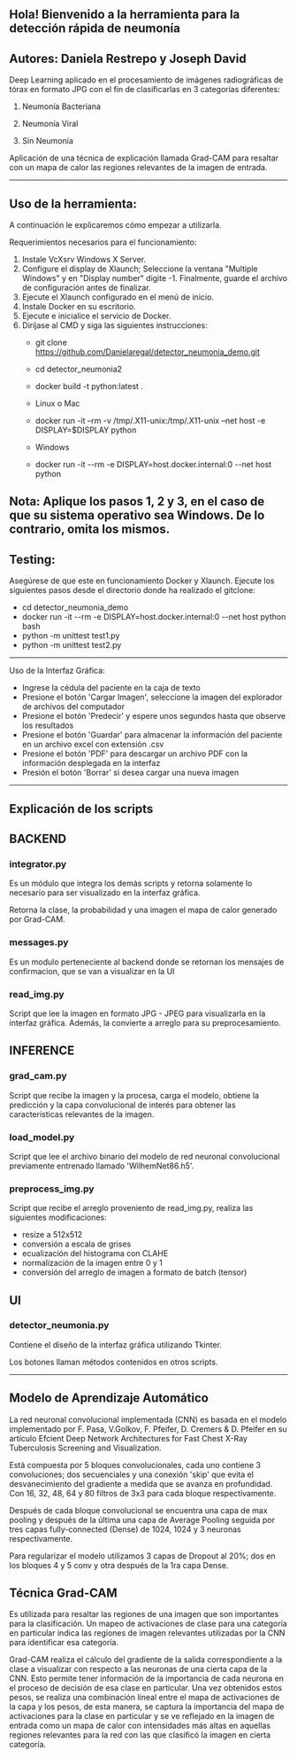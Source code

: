 ## Hola! Bienvenido a la herramienta para la detección rápida de neumonía

## Autores: Daniela Restrepo y Joseph David
Deep Learning aplicado en el procesamiento de imágenes radiográficas de tórax en formato JPG con el fin de clasificarlas en 3 categorías diferentes:

1. Neumonía Bacteriana

2. Neumonía Viral

3. Sin Neumonía

Aplicación de una técnica de explicación llamada Grad-CAM para resaltar con un mapa de calor las regiones relevantes de la imagen de entrada.

---
## Uso de la herramienta:

A continuación le explicaremos cómo empezar a utilizarla.

Requerimientos necesarios para el funcionamiento:

1. Instale VcXsrv Windows X Server.
2. Configure el display de Xlaunch; Seleccione la ventana "Multiple Windows" y en "Display number" digite -1. Finalmente, guarde el archivo de configuración antes de finalizar.
3. Ejecute el Xlaunch configurado en el menú de inicio.
4. Instale Docker en su escritorio. 
5. Ejecute e inicialice el servicio de Docker.
6. Diríjase al CMD y siga las siguientes instrucciones:
    - git clone https://github.com/Danielaregal/detector_neumonia_demo.git
    - cd detector_neumonia2
    - docker build -t python:latest .
    
    - Linux o Mac
    - docker run -it –rm -v /tmp/.X11-unix:/tmp/.X11-unix –net host -e DISPLAY=$DISPLAY python

    - Windows
    - docker run -it --rm -e DISPLAY=host.docker.internal:0 --net host python 

Nota: Aplique los pasos 1, 2 y 3, en el caso de que su sistema operativo sea Windows. De lo contrario, omita los mismos. 
----------------------------------------------------------------------------------

## Testing:

Asegúrese de que este en funcionamiento Docker y Xlaunch.
Ejecute los siguientes pasos desde el directorio donde ha realizado el gitclone:

- cd detector_neumonia_demo
- docker run -it --rm -e DISPLAY=host.docker.internal:0 --net host python bash
- python -m unittest test1.py
- python -m unittest test2.py
----------------------------------------------------------------------------------
Uso de la Interfaz Gráfica:

- Ingrese la cédula del paciente en la caja de texto
- Presione el botón 'Cargar Imagen', seleccione la imagen del explorador de archivos del computador
- Presione el botón 'Predecir' y espere unos segundos hasta que observe los resultados
- Presione el botón 'Guardar' para almacenar la información del paciente en un archivo excel con extensión .csv
- Presione el botón 'PDF' para descargar un archivo PDF con la información desplegada en la interfaz
- Presión el botón 'Borrar' si desea cargar una nueva imagen

---

## Explicación de los scripts

## BACKEND

### integrator.py

Es un módulo que integra los demás scripts y retorna solamente lo necesario para ser visualizado en la interfaz gráfica.

Retorna la clase, la probabilidad y una imagen el mapa de calor generado por Grad-CAM.

### messages.py

Es un modulo perteneciente al backend donde se retornan los mensajes de confirmacion, que se van a visualizar en la UI

### read_img.py

Script que lee la imagen en formato JPG - JPEG para visualizarla en la interfaz gráfica. Además, la convierte a arreglo para su preprocesamiento.

## INFERENCE

### grad_cam.py

Script que recibe la imagen y la procesa, carga el modelo, obtiene la predicción y la capa convolucional de interés para obtener las características relevantes de la imagen.

### load_model.py

Script que lee el archivo binario del modelo de red neuronal convolucional previamente entrenado llamado 'WilhemNet86.h5'.

### preprocess_img.py

Script que recibe el arreglo proveniento de read_img.py, realiza las siguientes modificaciones:
- resize a 512x512
- conversión a escala de grises
- ecualización del histograma con CLAHE
- normalización de la imagen entre 0 y 1
- conversión del arreglo de imagen a formato de batch (tensor)

## UI

### detector_neumonia.py

Contiene el diseño de la interfaz gráfica utilizando Tkinter.

Los botones llaman métodos contenidos en otros scripts.

---
## Modelo de Aprendizaje Automático

La red neuronal convolucional implementada (CNN) es basada en el modelo implementado por F. Pasa, V.Golkov, F. Pfeifer, D. Cremers & D. Pfeifer
en su artículo Efcient Deep Network Architectures for Fast Chest X-Ray Tuberculosis Screening and Visualization.

Está compuesta por 5 bloques convolucionales, cada uno contiene 3 convoluciones; dos secuenciales y una conexión 'skip' que evita el desvanecimiento del gradiente a medida que se avanza en profundidad.
Con 16, 32, 48, 64 y 80 filtros de 3x3 para cada bloque respectivamente.

Después de cada bloque convolucional se encuentra una capa de max pooling y después de la última una capa de Average Pooling seguida por tres capas fully-connected (Dense) de 1024, 1024 y 3 neuronas respectivamente.

Para regularizar el modelo utilizamos 3 capas de Dropout al 20%; dos en los bloques 4 y 5 conv y otra después de la 1ra capa Dense.

## Técnica Grad-CAM

Es utilizada para resaltar las regiones de una imagen que son importantes para la clasificación. Un mapeo de activaciones de clase para una categoría en particular indica las regiones de imagen relevantes utilizadas por la CNN para identificar esa categoría.

Grad-CAM realiza el cálculo del gradiente de la salida correspondiente a la clase a visualizar con respecto a las neuronas de una cierta capa de la CNN. Esto permite tener información de la importancia de cada neurona en el proceso de decisión de esa clase en particular. Una vez obtenidos estos pesos, se realiza una combinación lineal entre el mapa de activaciones de la capa y los pesos, de esta manera, se captura la importancia del mapa de activaciones para la clase en particular y se ve reflejado en la imagen de entrada como un mapa de calor con intensidades más altas en aquellas regiones relevantes para la red con las que clasificó la imagen en cierta categoría.

